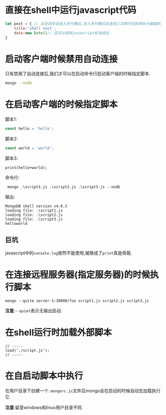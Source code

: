 # 直接在shell中运行javascript代码

```javascript
let post = { // 此处回车会进入多行模式,进入多行模式后连续三次换行则放弃执行编辑的脚本
    title:'shell test',
    data:new Date()// 还可以使用javascript标准语法
}
```

# 启动客户端时候禁用自动连接

只有禁用了自动连接后,我们才可以在启动命令行启动客户端的时候指定脚本.

```bash
mongo --nodb
```

# 在启动客户端的时候指定脚本

脚本1:
```javascript
const hello = 'hello';
```

脚本2:
```javascript
const world = 'world';
```

脚本3:
```
print(hello+world);
```

命令行:
```
 mongo .\script1.js .\script2.js .\script3.js --nodb
```

输出:
```
MongoDB shell version v4.0.3
loading file: .\script1.js
loading file: .\script2.js
loading file: .\script3.js
helloworld
```

## 巨坑

javascript中的`console.log`居然不能使用,被换成了`print`真是奇葩.

# 在连接远程服务器(指定服务器)的时候执行脚本

```
mongo --quite server-1:30000/foo script1.js script2.js script3.js
```

**注意**:`--quiet`表示无输出启动.

# 在shell运行时加载外部脚本

```
// -----
load('./script.js');
// -----
```

# 在自启动脚本中执行

在用户目录下创建一个`.mongorc.js`文件后mongo会在启动的时候自动去加载执行它.

**注意**:留意windows和linux用户目录不同.




